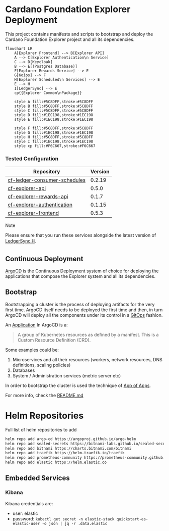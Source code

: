 # Cardano Foundation Explorer Deployment

This project contains manifests and scripts to bootstrap and deploy the Cardano Foundation Explorer project and all its
dependencies.

```mermaid
flowchart LR
    A[Explorer Frontend] --> B[Explorer API]
    A --> C[Explorer Authentication\n Service]
    C --> D[Keycloak]
    B --> E[(Postgres Database)]
    F[Explorer Rewards Service] --> E
    G[Koios] --> F
    H[Explorer Scheduled\n Services] --> E
    E --> H
    I[LedgerSync] --> E 
    cp{{Explorer Common\nPackage}}

    style A fill:#5C8DFF,stroke:#5C8DFF
    style B fill:#5C8DFF,stroke:#5C8DFF
    style C fill:#5C8DFF,stroke:#5C8DFF
    style D fill:#1EC198,stroke:#1EC198
    style E fill:#1EC198,stroke:#1EC198

    style F fill:#5C8DFF,stroke:#5C8DFF
    style G fill:#1EC198,stroke:#1EC198
    style H fill:#5C8DFF,stroke:#5C8DFF
    style I fill:#1EC198,stroke:#1EC198
    style cp fill:#F6C667,stroke:#F6C667
```

### Tested Configuration

| Repository                     | Version |
|--------------------------------|---------|
| [cf-ledger-consumer-schedules](https://github.com/cardano-foundation/cf-ledger-consumer-schedules) | 0.2.19  |
| [cf-explorer-api](https://github.com/cardano-foundation/cf-explorer-api)              | 0.5.0   |
| [cf-explorer-rewards-api](https://github.com/cardano-foundation/cf-explorer-rewards)      | 0.1.7   |
| [cf-explorer-authentication](https://github.com/cardano-foundation/cf-explorer-authentication)   | 0.1.15  |
| [cf-explorer-frontend](https://github.com/cardano-foundation/cf-explorer-frontend)         | 0.5.3   |


> [!NOTE]
> Please ensure that you run these services alongside the latest version of [LedgerSync ⛓](https://github.com/cardano-foundation/cf-ledger-sync).

## Continuous Deployment

[ArgoCD](https://argo-cd.readthedocs.io/en/stable/) ís the Continuous Deployment system of choice for deploying the applications
that compose the Explorer system and all its dependencies.

## Bootstrap

Bootstrapping a cluster is the process of deploying artifacts for the very first time. ArgoCD itself needs to be deployed the first time
and then, in turn ArgoCD will deploy all the components under its control in a [GitOps](https://about.gitlab.com/topics/gitops/) fashion.

An [Application](https://argo-cd.readthedocs.io/en/stable/core_concepts/) In ArgoCD is a:
> A group of Kubernetes resources as defined by a manifest. This is a Custom Resource Definition (CRD).

Some examples could be: 
1. Microservices and all their resources (workers, network resources, DNS definitions, scaling policies)
2. Databases
3. System / Administration services (metric server etc)

In order to bootstrap the cluster is used the technique of [App of Apps](https://argo-cd.readthedocs.io/en/stable/operator-manual/cluster-bootstrapping/).

For more info, check the [README.md](argocd-bootstrap/README.md)

# Helm Repositories

Full list of helm repositories to add

```bash 
helm repo add argo-cd https://argoproj.github.io/argo-helm
helm repo add sealed-secrets https://bitnami-labs.github.io/sealed-secrets
helm repo add bitnami https://charts.bitnami.com/bitnami
helm repo add traefik https://helm.traefik.io/traefik
helm repo add prometheus-community https://prometheus-community.github.io/helm-charts
helm repo add elastic https://helm.elastic.co
```

## Embedded Services

### Kibana

Kibana credentials are:

* user: elastic
* password: `kubectl get secret -n elastic-stack quickstart-es-elastic-user -o json | jq -r .data.elastic`
